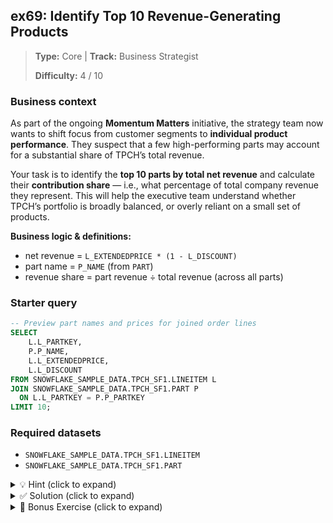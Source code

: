## ex69: Identify Top 10 Revenue-Generating Products

> **Type:** Core | **Track:** Business Strategist  
>
> **Difficulty:** 4 / 10

### Business context
As part of the ongoing **Momentum Matters** initiative, the strategy team now wants to shift focus from customer segments to **individual product performance**. They suspect that a few high-performing parts may account for a substantial share of TPCH’s total revenue.

Your task is to identify the **top 10 parts by total net revenue** and calculate their **contribution share** — i.e., what percentage of total company revenue they represent. This will help the executive team understand whether TPCH’s portfolio is broadly balanced, or overly reliant on a small set of products.

**Business logic & definitions:**
* net revenue = `L_EXTENDEDPRICE * (1 - L_DISCOUNT)`
* part name = `P_NAME` (from `PART`)
* revenue share = part revenue ÷ total revenue (across all parts)

### Starter query
```sql
-- Preview part names and prices for joined order lines
SELECT
    L.L_PARTKEY,
    P.P_NAME,
    L.L_EXTENDEDPRICE,
    L.L_DISCOUNT
FROM SNOWFLAKE_SAMPLE_DATA.TPCH_SF1.LINEITEM L
JOIN SNOWFLAKE_SAMPLE_DATA.TPCH_SF1.PART P
  ON L.L_PARTKEY = P.P_PARTKEY
LIMIT 10;
```

### Required datasets

* `SNOWFLAKE_SAMPLE_DATA.TPCH_SF1.LINEITEM`
* `SNOWFLAKE_SAMPLE_DATA.TPCH_SF1.PART`

<details>
<summary>💡 Hint (click to expand)</summary>

#### How to think about it

Start by computing net revenue per part using a `JOIN` and `GROUP BY`. Then calculate the total revenue across all parts using a **window function** without partitioning. Finally, compute the **percent-of-total** metric.

#### Helpful SQL concepts

`JOIN`, `GROUP BY`, `SUM()`, `OVER ()`

```sql
SELECT
  category,
  SUM(metric) / SUM(SUM(metric)) OVER () AS share
FROM …
GROUP BY category;
```

</details>

<details>
<summary>✅ Solution (click to expand)</summary>

#### Working query

```sql
SELECT
    P.P_NAME AS part_name,
    SUM(L.L_EXTENDEDPRICE * (1 - L.L_DISCOUNT)) AS net_revenue,
    SUM(L.L_EXTENDEDPRICE * (1 - L.L_DISCOUNT)) / 
        SUM(SUM(L.L_EXTENDEDPRICE * (1 - L.L_DISCOUNT))) OVER () AS pct_of_total_revenue
FROM SNOWFLAKE_SAMPLE_DATA.TPCH_SF1.LINEITEM L
JOIN SNOWFLAKE_SAMPLE_DATA.TPCH_SF1.PART P
  ON L.L_PARTKEY = P.P_PARTKEY
GROUP BY P.P_NAME
ORDER BY net_revenue DESC
LIMIT 10;
```

<details>
<summary>Alternative query using CTE</summary>

This version separates revenue calculation and overall total using a `CROSS JOIN`. Slightly more readable, but marginally less performant on large data.

```sql
WITH part_revenue AS (
  SELECT
    P.P_NAME AS part_name,
    SUM(L.L_EXTENDEDPRICE * (1 - L.L_DISCOUNT)) AS net_revenue
  FROM SNOWFLAKE_SAMPLE_DATA.TPCH_SF1.LINEITEM L
  JOIN SNOWFLAKE_SAMPLE_DATA.TPCH_SF1.PART P
    ON L.L_PARTKEY = P.P_PARTKEY
  GROUP BY P.P_NAME
),
total_revenue AS (
  SELECT SUM(net_revenue) AS total FROM part_revenue
)
SELECT
  pr.part_name,
  pr.net_revenue,
  pr.net_revenue / tr.total AS pct_of_total_revenue
FROM part_revenue pr
CROSS JOIN total_revenue tr
ORDER BY pr.net_revenue DESC
LIMIT 10;
```
</details>

#### Why this works

The query calculates per-part net revenue, and uses a **window function without partition** to compute the overall revenue total. This avoids subqueries and gives a **percent-of-total** metric in a single step.

#### Business answer

The top 10 products contribute a surprisingly small percentage of overall revenue — suggesting that TPCH has a **diversified portfolio** with no overexposure to a single product line. This is a healthy baseline, but further investigation may reveal if margins tell a different story.

#### Take-aways

* Window functions like `SUM(...) OVER ()` are ideal for full-table comparisons.
* Percent-of-total metrics help contextualize raw figures for strategic insights.
* You can compute contribution shares inline without needing nested queries.
* A balanced top 10 may look healthy — but profitability might still vary sharply.

</details>

<details>
<summary>🎁 Bonus Exercise (click to expand)</summary>

Add a column that shows the **cumulative revenue share** (running total ordered by descending revenue).  
Which products together cover 25% of total revenue? How many are needed to reach 50%?

</details>
